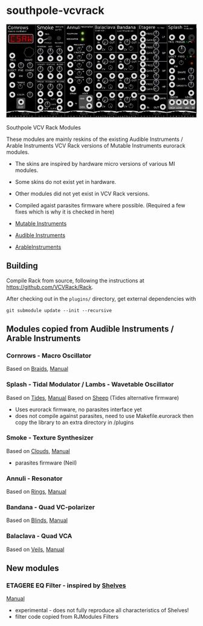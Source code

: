 # southpole-vcvrack

![All](./doc/sp-all-2018-01-22.png)

Southpole VCV Rack Modules

These modules are mainly reskins of the existing Audible Instruments /
Arable Instruments VCV Rack versions of Mutable Instruments eurorack modules.
- The skins are inspired by hardware micro versions of various MI modules.
- Some skins do not exist yet in hardware.
- Other modules did not yet exist in VCV Rack versions.
- Compiled agaist parasites firmware where possible. (Required a few fixes which is why it is checked in here) 

- [Mutable Instruments](https://mutable-instruments.net/)
- [Audible Instruments](https://github.com/VCVRack/AudibleInstruments/)
- [ArableInstruments](https://github.com/adbrant/ArableInstruments/)

## Building

Compile Rack from source, following the instructions at https://github.com/VCVRack/Rack.

After checking out in the `plugins/` directory, get external dependencies with

	git submodule update --init --recursive


## Modules copied from Audible Instruments / Arable Instruments

### Cornrows - Macro Oscillator
Based on [Braids](https://mutable-instruments.net/modules/braids), [Manual](https://mutable-instruments.net/modules/braids/manual/)

### Splash - Tidal Modulator / Lambs - Wavetable Oscillator

Based on [Tides](https://mutable-instruments.net/modules/tides), [Manual](https://mutable-instruments.net/modules/tides/manual/)
Based on [Sheep](https://mutable-instruments.net/modules/tides/firmware/) (Tides alternative firmware)

- Uses eurorack firmware, no parasites interface yet
- does not compile against parasites, need to use Makefile.eurorack then copy the library to an extra directory in /plugins

### Smoke - Texture Synthesizer
Based on [Clouds](https://mutable-instruments.net/modules/clouds), [Manual](https://mutable-instruments.net/modules/clouds/manual/)

- parasites firmware (Neil)

### Annuli - Resonator
Based on [Rings](https://mutable-instruments.net/modules/rings), [Manual](https://mutable-instruments.net/modules/rings/manual/)

### Bandana - Quad VC-polarizer
Based on [Blinds](https://mutable-instruments.net/modules/blinds), [Manual](https://mutable-instruments.net/modules/blinds/manual/)

### Balaclava - Quad VCA
Based on [Veils](https://mutable-instruments.net/modules/veils), [Manual](https://mutable-instruments.net/modules/veils/manual/)

## New modules

### ETAGERE EQ Filter - inspired by [Shelves](https://mutable-instruments.net/modules/shelves)
[Manual](https://mutable-instruments.net/modules/shelves/manual/)

- experimental - does not fully reproduce all characteristics of Shelves!
- filter code copied from RJModules Filters
